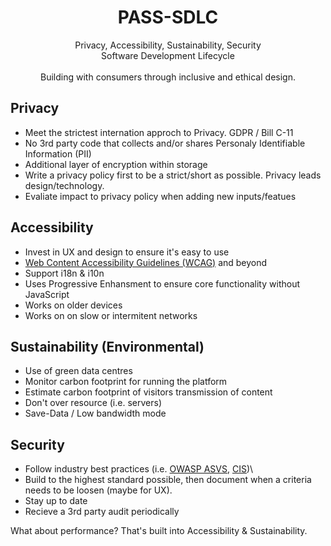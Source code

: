 <div align="center">
  <h1>PASS-SDLC</h1>
  Privacy, Accessibility, Sustainability, Security<br/>Software Development Lifecycle<br/><br/>
  Building with consumers through inclusive and ethical design.
</div>

## Privacy
- Meet the strictest internation approch to Privacy. GDPR / Bill C-11
- No 3rd party code that collects and/or shares Personaly Identifiable Information (PII)
- Additional layer of encryption within storage
- Write a privacy policy first to be a strict/short as possible. Privacy leads design/technology.
- Evaliate impact to privacy policy when adding new inputs/featues

## Accessibility
- Invest in UX and design to ensure it's easy to use
- [Web Content Accessibility Guidelines (WCAG)](https://www.w3.org/WAI/standards-guidelines/wcag/) and beyond
- Support i18n & i10n
- Uses Progressive Enhansment to ensure core functionality without JavaScript
- Works on older devices
- Works on on slow or intermitent networks

## Sustainability (Environmental)
- Use of green data centres
- Monitor carbon footprint for running the platform
- Estimate carbon footprint of visitors transmission of content
- Don't over resource (i.e. servers)
- Save-Data / Low bandwidth mode

## Security
- Follow industry best practices (i.e. [OWASP ASVS](https://github.com/OWASP/ASVS), [CIS](https://www.cisecurity.org))\
- Build to the highest standard possible, then document when a criteria needs to be loosen (maybe for UX). 
- Stay up to date
- Recieve a 3rd party audit periodically

What about performance? That's built into Accessibility & Sustainability.
